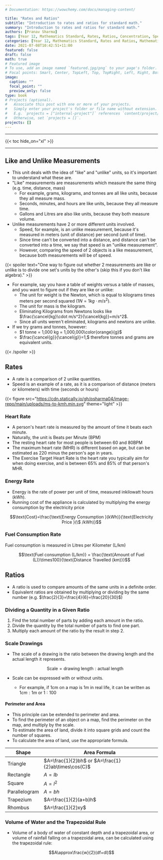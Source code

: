 ```yaml
---
# Documentation: https://wowchemy.com/docs/managing-content/

title: "Rates and Ratios"
subtitle: "Introduction to rates and ratios for standard math."
summary: "Introduction to rates and ratios for standard math."
authors: [Pranav Sharma]
tags: [Year 12, Mathematics Standard, Rates, Ratios, Concentration, Speed, Scale, Area, Perimeter, Trapezoidal Rule, Rates and Ratios, Mathematics]
categories: [Year 12, Mathematics Standard, Rates and Ratios, Mathematics]
date: 2021-07-08T10:42:51+11:00
featured: false
draft: false
math: true
# Featured image
# To use, add an image named `featured.jpg/png` to your page's folder.
# Focal points: Smart, Center, TopLeft, Top, TopRight, Left, Right, BottomLeft, Bottom, BottomRight.
image:
  caption: ""
  focal_point: ""
  preview_only: false
type: book
# Projects (optional).
#   Associate this post with one or more of your projects.
#   Simply enter your project's folder or file name without extension.
#   E.g. `projects = ["internal-project"]` references `content/project/deep-learning/index.md`.
#   Otherwise, set `projects = []`.
projects: []
---
```


---

{{< toc hide_on="xl" >}}

---

## Like and Unlike Measurements

- This unit deals with the idea of "like" and "unlike" units, so it's important to understand what these are.
- "Like" measurements are measurements which measure the same thing (e.g. time, distance, mass)
  - For example, grams, kilograms, and tonnes are all like units, because they all measure mass.
  - Seconds, minutes, and hours are like units, because they all measure time.
  - Gallons and Litres are also like units, because they both measure volume.
- Unlike measurements have 2 or more different units involved.
  - Speed, for example, is an unlike measurement, because it's measured in meters (unit of distance) per second (unit of time).
  - Since time can't be converted into a distance, and distance can't be converted into a time, we say that speed is an "unlike measurement".
  - However, comparing the speed of 2 objects is a like measurement, because both measurements will be of speed.

{{< spoiler text="One way to figure out whether 2 measurements are like or unlike is to divide one set's units by the other's (skip this if you don't like algebra)." >}}

- For example, say you have a table of weights versus a table of masses, and you want to figure out if they are like or unlike:
  - The unit for weight is the Newton, which is equal to kilograms times meters per second squared $\left(1N=1kg\cdot m/s^2\right)$.
  - The unit for mass is the kilogram.
  - Eliminating Kilograms from Newtons looks like $\frac{\cancel{kg}\cdot m/s^2}{\cancel{kg}}=m/s^2$.
  - Since all units weren't eliminated, kilograms and newtons are unlike.
- If we try grams and tonnes, however:
  - $1 tonne = 1,000 kg = 1,000,000\color{orange}{g}$
  - $\frac{\cancel{g}}{\cancel{g}}=1,$ therefore tonnes and grams are equivalent units.

{{< /spoiler >}}

## Rates

- A rate is a comparison of 2 unlike quantities.
- Speed is an example of a rate, as it is a comparison of distance (meters or kilometers) with time (seconds or hours)

{{< figure src="https://cdn.statically.io/gh/psharma04/image-repo/main/uploads/ms-to-kmh.min.svg" theme="light" >}}

### Heart Rate

- A person's heart rate is measured by the amount of time it beats each minute.
- Naturally, the unit is Beats per Minute (BPM)
- The resting heart rate for most people is between 60 and 80BPM
- The maximum heart rate (MHR) is different based on age, but can be estimated as 220 minus the person's age in years.
- The Exercise Target Heart Rate is the heart rate you typically aim for when doing exercise, and is between 65% and 85% of that person's MHR.

### Energy Rate

- Energy is the rate of power per unit of time, measured inkilowatt hours $(kWh)$. 
- Running cost of the appliance is calculated by multiplying the energy consumption by the electricity price

$$\text{Cost}=\frac{\text{Energy Consumption }(kWh)}{\text{Electricity Price }(\$ /kWh)}$$

### Fuel Consumption Rate

Fuel consumption is measured in Litres per Kilometer $\text{(L/km)}$

$$\text{Fuel consumption (L/km)} = \frac{\text{Amount of Fuel (L)}\times100}{\text{Distance Travelled (km)}}$$

## Ratios

- A ratio is used to compare amounts of the same units in a definite order. 
- Equivalent ratios are obtained by multiplying or dividing by the same number (e.g. $\frac{2}{3}=\frac{4}{6}=\frac{20}{30}$)

### Dividing a Quantity in a Given Ratio

1. Find the total number of parts by adding each amount in the ratio.
2. Divide the quantity by the total number of parts to find one part.
3. Multiply each amount of the ratio by the result in step 2.

### Scale Drawings

- The scale of a drawing is the ratio between the drawing length and the actual length it represents.

  $$\text{Scale}=\text{drawing length}:\text{actual length}$$

- Scale can be expressed with or without units.
  - For example, if 1cm on a map is 1m in real life, it can be written as $1cm:1m$ or $1:100$

#### Perimeter and Area

- This principle can be extended to perimeter and area.
- To find the perimeter of an object on a map, find the perimeter on the map, and multiply by the scale.
- To estimate the area of land, divide it into square grids and count the number of squares. 
- To calculate the area of land, use the appropriate formula. 

| Shape         | Area Formula                                        |
| ------------- | --------------------------------------------------- |
| Triangle      | $A=\frac{1}{2}bh$ or $A=\frac{1}{2}ab\times\cos(C)$ |
| Rectangle     | $A=lb$                                              |
| Square        | $A=l^2$                                             |
| Parallelogram | $A=bh$                                              |
| Trapezium     | $A=\frac{1}{2}(a+b)h$                               |
| Rhombus       | $A=\frac{1}{2}xy$                                   |

### Volume of Water and the Trapezoidal Rule

- Volume of a body of water of constant depth and a trapezoidal area, or volume of rainfall falling on a trapezoidal area, can be calculated using the trapezoidal rule:

$$A\approx\frac{w}{2}(df+dl)$$

